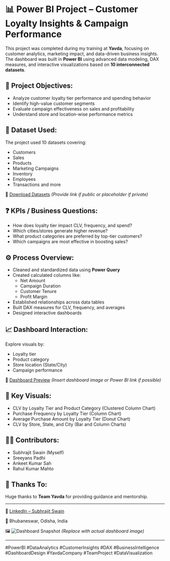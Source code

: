 # 📊 Power BI Project – Customer Loyalty Insights & Campaign Performance

This project was completed during my training at **Yavda**, focusing on customer analytics, marketing impact, and data-driven business insights. The dashboard was built in **Power BI** using advanced data modeling, DAX measures, and interactive visualizations based on **10 interconnected datasets**.

## 📌 Project Objectives:
- Analyze customer loyalty tier performance and spending behavior
- Identify high-value customer segments
- Evaluate campaign effectiveness on sales and profitability
- Understand store and location-wise performance metrics

## 📁 Dataset Used:
The project used 10 datasets covering:
- Customers
- Sales
- Products
- Marketing Campaigns
- Inventory
- Employees
- Transactions and more

🔗 [Download Datasets](#) *(Provide link if public or placeholder if private)*

## ❓ KPIs / Business Questions:
- How does loyalty tier impact CLV, frequency, and spend?
- Which cities/stores generate higher revenue?
- What product categories are preferred by top-tier customers?
- Which campaigns are most effective in boosting sales?

## ⚙️ Process Overview:
- Cleaned and standardized data using **Power Query**
- Created calculated columns like:
  - Net Amount
  - Campaign Duration
  - Customer Tenure
  - Profit Margin
- Established relationships across data tables
- Built DAX measures for CLV, frequency, and averages
- Designed interactive dashboards

## 📈 Dashboard Interaction:
Explore visuals by:
- Loyalty tier
- Product category
- Store location (State/City)
- Campaign performance

🔗 [Dashboard Preview](https://github.com/Subhrajitgithub18/PowerBI-Loyalty-Insights-Campaign-Performance/blob/main/Screenshot%202025-06-28%20213716.png) *(Insert dashboard image or Power BI link if possible)*

## 🧩 Key Visuals:
- CLV by Loyalty Tier and Product Category (Clustered Column Chart)
- Purchase Frequency by Loyalty Tier (Column Chart)
- Average Purchase Amount by Loyalty Tier (Donut Chart)
- CLV by Store, State, and City (Bar and Column Charts)

## 👨‍💻 Contributors:
- Subhrajit Swain (Myself)
- Sreeyans Padhi
- Ankeet Kumar Sah
- Rahul Kumar Mahto

## 🙌 Thanks To:
Huge thanks to **Team Yavda** for providing guidance and mentorship.

---

🔗 [LinkedIn – Subhrajit Swain](https://www.linkedin.com/in/subhrajit-swain)

📍 Bhubaneswar, Odisha, India

🖼️ ![Dashboard Snapshot](dashboard-image.png) *(Replace with actual dashboard image)*

---

#PowerBI #DataAnalytics #CustomerInsights #DAX #BusinessIntelligence #DashboardDesign #YavdaCompany #TeamProject #DataVisualization
